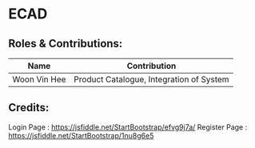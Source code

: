 # ECAD

## Roles & Contributions:
Name  | Contribution
------------- | -------------
Woon Vin Hee | Product Catalogue, Integration of System

## Credits:
Login Page : https://jsfiddle.net/StartBootstrap/efvg9j7a/
Register Page : https://jsfiddle.net/StartBootstrap/1nu8g6e5
